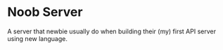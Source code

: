 # Noob Server

A server that newbie usually do when building their (my) first API server using new language.